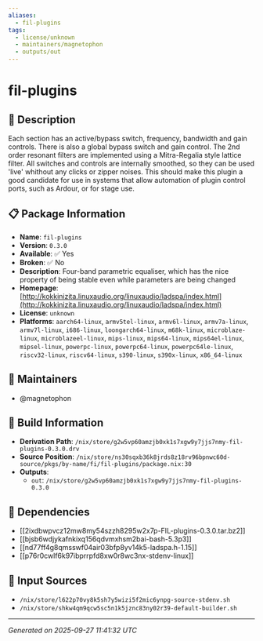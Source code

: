 ```yaml
---
aliases:
  - fil-plugins
tags:
  - license/unknown
  - maintainers/magnetophon
  - outputs/out
---
```


# fil-plugins

## 📝 Description

Each section has an active/bypass switch, frequency, bandwidth and gain controls.
There is also a global bypass switch and gain control.
The 2nd order resonant filters are implemented using a Mitra-Regalia style lattice filter.
All switches and controls are internally smoothed, so they can be used 'live' whithout any clicks or zipper noises.
This should make this plugin a good candidate for use in systems that allow automation of plugin control ports, such as Ardour, or for stage use.


## 📋 Package Information

- **Name**: `fil-plugins`
- **Version**: `0.3.0`
- **Available**: ✅ Yes
- **Broken**: ✅ No
- **Description**: Four-band parametric equaliser, which has the nice property of being stable even while parameters are being changed
- **Homepage**: [http://kokkinizita.linuxaudio.org/linuxaudio/ladspa/index.html](http://kokkinizita.linuxaudio.org/linuxaudio/ladspa/index.html)
- **License**: `unknown`
- **Platforms**: `aarch64-linux`, `armv5tel-linux`, `armv6l-linux`, `armv7a-linux`, `armv7l-linux`, `i686-linux`, `loongarch64-linux`, `m68k-linux`, `microblaze-linux`, `microblazeel-linux`, `mips-linux`, `mips64-linux`, `mips64el-linux`, `mipsel-linux`, `powerpc-linux`, `powerpc64-linux`, `powerpc64le-linux`, `riscv32-linux`, `riscv64-linux`, `s390-linux`, `s390x-linux`, `x86_64-linux`
## 👥 Maintainers

- @magnetophon


## 🔧 Build Information

- **Derivation Path**: `/nix/store/g2w5vp60amzjb0xk1s7xgw9y7jjs7nmy-fil-plugins-0.3.0.drv`
- **Source Position**: `/nix/store/ns30sqxb36k8jrds8z18rv96bpnwc60d-source/pkgs/by-name/fi/fil-plugins/package.nix:30`
- **Outputs**:
  - `out`:  `/nix/store/g2w5vp60amzjb0xk1s7xgw9y7jjs7nmy-fil-plugins-0.3.0`

## 🔗 Dependencies

- [[2ixdbwpvcz12mw8my54szzh8295w2x7p-FIL-plugins-0.3.0.tar.bz2]]
- [[bjsb6wdjykafnkixq156qdvmxhsm2bai-bash-5.3p3]]
- [[nd77ff4g8qmsswf04air03bfp8yv14k5-ladspa.h-1.15]]
- [[p76r0cwlf6k97ibprrpfd8xw0r8wc3nx-stdenv-linux]]

## 📁 Input Sources

- `/nix/store/l622p70vy8k5sh7y5wizi5f2mic6ynpg-source-stdenv.sh`
- `/nix/store/shkw4qm9qcw5sc5n1k5jznc83ny02r39-default-builder.sh`

---
*Generated on 2025-09-27 11:41:32 UTC*
